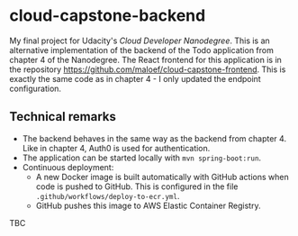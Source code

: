 # cloud-capstone-backend
My final project for Udacity's _Cloud Developer Nanodegree_. This is an alternative implementation of the backend of the Todo application from chapter 4 of the Nanodegree. The React frontend for this application is in the repository https://github.com/maloef/cloud-capstone-frontend. This is exactly the same code as in chapter 4 - I only updated the endpoint configuration.

## Technical remarks
* The backend behaves in the same way as the backend from chapter 4. Like in chapter 4, Auth0 is used for authentication.
* The application can be started locally with `mvn spring-boot:run`.
* Continuous deployment:
    * A new Docker image is built automatically with GitHub actions when code is pushed to GitHub. This is configured in the file `.github/workflows/deploy-to-ecr.yml`.
    * GitHub pushes this image to AWS Elastic Container Registry.

TBC